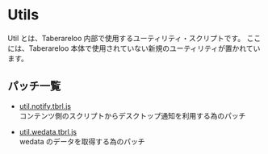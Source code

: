 # Utils

Util とは、Taberareloo 内部で使用するユーティリティ・スクリプトです。
ここには、Taberareloo 本体で使用されていない新規のユーティリティが置かれています。

## パッチ一覧

* [util.notify.tbrl.js](https://raw.github.com/YungSang/patches-for-taberareloo/master/utils/util.notify.tbrl.js)  
	コンテンツ側のスクリプトからデスクトップ通知を利用する為のパッチ

* [util.wedata.tbrl.js](https://raw.github.com/YungSang/patches-for-taberareloo/master/utils/util.wedata.tbrl.js)  
	wedata のデータを取得する為のパッチ
